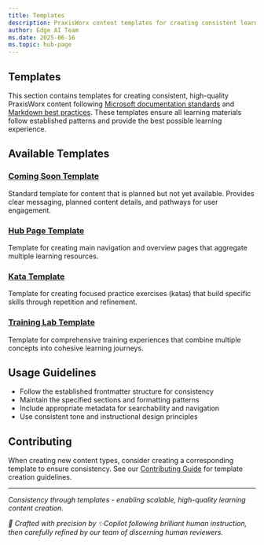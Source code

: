 ```yaml
---
title: Templates
description: PraxisWorx content templates for creating consistent learning materials
author: Edge AI Team
ms.date: 2025-06-16
ms.topic: hub-page
---
```


## Templates

This section contains templates for creating consistent, high-quality PraxisWorx content following [Microsoft documentation standards][documentation-standards] and [Markdown best practices][markdown-guide]. These templates ensure all learning materials follow established patterns and provide the best possible learning experience.

## Available Templates

### [Coming Soon Template][coming-soon-template]

Standard template for content that is planned but not yet available. Provides clear messaging, planned content details, and pathways for user engagement.

### [Hub Page Template][hub-page-template]

Template for creating main navigation and overview pages that aggregate multiple learning resources.

### [Kata Template][kata-template]

Template for creating focused practice exercises (katas) that build specific skills through repetition and refinement.

### [Training Lab Template][training-lab-template]

Template for comprehensive training experiences that combine multiple concepts into cohesive learning journeys.

## Usage Guidelines

- Follow the established frontmatter structure for consistency
- Maintain the specified sections and formatting patterns
- Include appropriate metadata for searchability and navigation
- Use consistent tone and instructional design principles

## Contributing

When creating new content types, consider creating a corresponding template to ensure consistency. See our [Contributing Guide][contributing-guide] for template creation guidelines.

---

*Consistency through templates - enabling scalable, high-quality learning content creation.*

<!-- Reference Links -->
[coming-soon-template]: /praxisworx/shared/templates/coming-soon-template
[hub-page-template]: /praxisworx/shared/templates/hub-page-template
[kata-template]: /praxisworx/shared/templates/kata-template
[training-lab-template]: /praxisworx/shared/templates/training-lab-template
[contributing-guide]: /praxisworx/contributing
[documentation-standards]: https://docs.microsoft.com/style-guide/welcome
[markdown-guide]: https://docs.microsoft.com/contribute/markdown-reference

<!-- markdownlint-disable MD036 -->
*🤖 Crafted with precision by ✨Copilot following brilliant human instruction,
then carefully refined by our team of discerning human reviewers.*
<!-- markdownlint-enable MD036 -->
